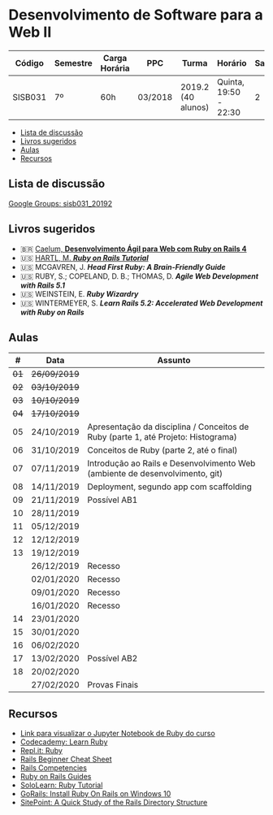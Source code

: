 # Desenvolvimento de Software para a Web II

| Código  | Semestre | Carga Horária | PPC     | Turma              | Horário               | Sala |
| ------- | -------- | ------------- | ------- | ------------------ | --------------------- | ---- |
| SISB031 | 7º       | 60h           | 03/2018 | 2019.2 (40 alunos) | Quinta, 19:50 - 22:30 | 2    |

- [Lista de discussão](#lista-de-discuss%c3%a3o)
- [Livros sugeridos](#livros-sugeridos)
- [Aulas](#aulas)
- [Recursos](#recursos)

## Lista de discussão

[Google Groups: sisb031_20192](https://groups.google.com/forum/#!forum/sisb031_20192)

## Livros sugeridos

- :brazil: [Caelum, **Desenvolvimento Ágil para Web com Ruby on Rails 4**](https://www.caelum.com.br/download/caelum-ruby-on-rails-rr71.pdf)
- :us: [HARTL, M. ***Ruby on Rails Tutorial***](https://www.railstutorial.org/)
- :us: MCGAVREN, J. ***Head First Ruby: A Brain-Friendly Guide***
- :us: RUBY, S.; COPELAND, D. B.; THOMAS, D. ***Agile Web Development with Rails 5.1***
- :us: WEINSTEIN, E. ***Ruby Wizardry***
- :us: WINTERMEYER, S. ***Learn Rails 5.2: Accelerated Web Development with Ruby on Rails***

## Aulas

| \#     | Data           | Assunto                                                                           |
| ------ | -------------- | --------------------------------------------------------------------------------- |
| ~~01~~ | ~~26/09/2019~~ |                                                                                   |
| ~~02~~ | ~~03/10/2019~~ |                                                                                   |
| ~~03~~ | ~~10/10/2019~~ |                                                                                   |
| ~~04~~ | ~~17/10/2019~~ |                                                                                   |
| 05     | 24/10/2019     | Apresentação da disciplina / Conceitos de Ruby (parte 1, até Projeto: Histograma) |
| 06     | 31/10/2019     | Conceitos de Ruby (parte 2, até o final)                                          |
| 07     | 07/11/2019     | Introdução ao Rails e Desenvolvimento Web (ambiente de desenvolvimento, git)      |
| 08     | 14/11/2019     | Deployment, segundo app com scaffolding                                           |
| 09     | 21/11/2019     | Possível AB1                                                                      |
| 10     | 28/11/2019     |                                                                                   |
| 11     | 05/12/2019     |                                                                                   |
| 12     | 12/12/2019     |                                                                                   |
| 13     | 19/12/2019     |                                                                                   |
|        | 26/12/2019     | Recesso                                                                           |
|        | 02/01/2020     | Recesso                                                                           |
|        | 09/01/2020     | Recesso                                                                           |
|        | 16/01/2020     | Recesso                                                                           |
| 14     | 23/01/2020     |                                                                                   |
| 15     | 30/01/2020     |                                                                                   |
| 16     | 06/02/2020     |                                                                                   |
| 17     | 13/02/2020     | Possível AB2                                                                      |
| 18     | 20/02/2020     |                                                                                   |
|        | 27/02/2020     | Provas Finais                                                                     |

## Recursos

- [Link para visualizar o Jupyter Notebook de Ruby do curso](https://nbviewer.jupyter.org/github/theagoliveira/sisb031_20192/blob/master/sisb031.ipynb)
- [Codecademy: Learn Ruby](https://www.codecademy.com/learn/learn-ruby)
- [Repl.it: Ruby](https://repl.it/languages/ruby)
- [Rails Beginner Cheat Sheet](http://www.pragtob.info/rails-beginner-cheatsheet/)
- [Rails Competencies](https://dgosxlrnzhofi.cloudfront.net/custom_page_images/64/page_images/Rails_Competencies.png?1386276348)
- [Ruby on Rails Guides](https://guides.rubyonrails.org/)
- [SoloLearn: Ruby Tutorial](https://www.sololearn.com/Course/Ruby/)
- [GoRails: Install Ruby On Rails on Windows 10](https://gorails.com/setup/windows/10)
- [SitePoint: A Quick Study of the Rails Directory Structure](https://www.sitepoint.com/a-quick-study-of-the-rails-directory-structure/)
